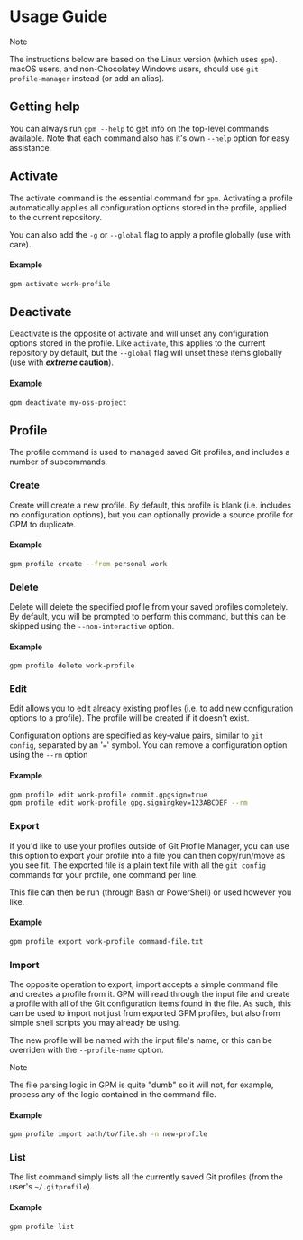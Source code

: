 # Usage Guide

> [!NOTE]
> The instructions below are based on the Linux version (which uses `gpm`).
> macOS users, and non-Chocolatey Windows users, should use `git-profile-manager` instead (or add an alias).

## Getting help

You can always run `gpm --help` to get info on the top-level commands available. Note that each command also has it's own `--help` option for easy assistance.

## Activate

The activate command is the essential command for `gpm`. Activating a profile automatically applies all configuration options stored in the profile, applied to the current repository.

You can also add the `-g` or `--global` flag to apply a profile globally (use with care).

#### Example

```bash
gpm activate work-profile
```

## Deactivate

Deactivate is the opposite of activate and will unset any configuration options stored in the profile. Like `activate`, this applies to the current repository by default, but the `--global` flag will unset these items globally (use with ***extreme* caution**).

#### Example

```bash
gpm deactivate my-oss-project
```

## Profile

The profile command is used to managed saved Git profiles, and includes a number of subcommands.

### Create

Create will create a new profile. By default, this profile is blank (i.e. includes no configuration options), but you can optionally provide a source profile for GPM to duplicate.

#### Example

```bash
gpm profile create --from personal work
```

### Delete

Delete will delete the specified profile from your saved profiles completely. By default, you will be prompted to perform this command, but this can be skipped using the `--non-interactive` option.

#### Example

```bash
gpm profile delete work-profile
```

### Edit

Edit allows you to edit already existing profiles (i.e. to add new configuration options to a profile). The profile will be created if it doesn't exist.

Configuration options are specified as key-value pairs, similar to `git config`, separated by an '`=`' symbol. You can remove a configuration option using the `--rm` option

#### Example

```bash
gpm profile edit work-profile commit.gpgsign=true
gpm profile edit work-profile gpg.signingkey=123ABCDEF --rm
```

### Export

If you'd like to use your profiles outside of Git Profile Manager, you can use this option to export your profile into a file you can then copy/run/move as you see fit. The exported file is a plain text file with all the `git config` commands for your profile, one command per line.

This file can then be run (through Bash or PowerShell) or used however you like.

#### Example

```bash
gpm profile export work-profile command-file.txt
```

### Import

The opposite operation to export, import accepts a simple command file and creates a profile from it. GPM will read through the input file and create a profile with all of the Git configuration items found in the file. As such, this can be used to import not just from exported GPM profiles, but also from simple shell scripts you may already be using.

The new profile will be named with the input file's name, or this can be overriden with the `--profile-name` option.

> [!NOTE]
> The file parsing logic in GPM is quite "dumb" so it will not, for example, process any of the logic contained in the command file.

#### Example

```bash
gpm profile import path/to/file.sh -n new-profile
```

### List

The list command simply lists all the currently saved Git profiles (from the user's `~/.gitprofile`).

#### Example

```bash
gpm profile list
```